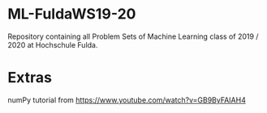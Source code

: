 # ML-FuldaWS19-20
Repository containing all Problem Sets of Machine Learning class of 2019 / 2020 at Hochschule Fulda.

# Extras
numPy tutorial from https://www.youtube.com/watch?v=GB9ByFAIAH4
